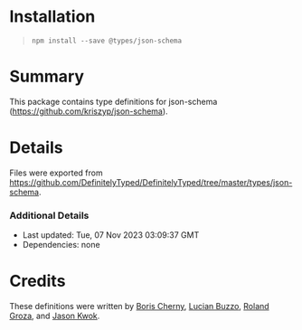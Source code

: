 # Installation

> `npm install --save @types/json-schema`

# Summary

This package contains type definitions for json-schema
(https://github.com/kriszyp/json-schema).

# Details

Files were exported from
https://github.com/DefinitelyTyped/DefinitelyTyped/tree/master/types/json-schema.

### Additional Details

- Last updated: Tue, 07 Nov 2023 03:09:37 GMT
- Dependencies: none

# Credits

These definitions were written by [Boris Cherny](https://github.com/bcherny),
[Lucian Buzzo](https://github.com/lucianbuzzo),
[Roland Groza](https://github.com/rolandjitsu), and
[Jason Kwok](https://github.com/JasonHK).
